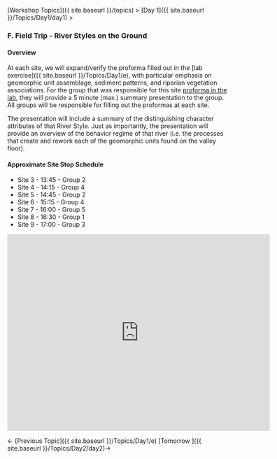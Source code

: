 [Workshop Topics]({{ site.baseurl }}/topics)‎ > ‎[Day 1]({{ site.baseurl }}/Topics/Day1/day1)‎ >

### F. Field Trip - River Styles on the Ground



#### Overview

At each site, we will expand/verify the proforma filled out in the [lab exercise]({{ site.baseurl }}/Topics/Day1/e), with particular emphasis on geomorphic unit assemblage, sediment patterns, and riparian vegetation associations. For the group that was responsible for this site [proforma in the lab](http://etal.usu.edu/Workshops/RiverStyles/2013/Excercises/Day1/ProFormas.pdf), they will provide a 5 minute (max.) summary presentation to the group. All groups will be responsible for filling out the proformas at each site.

The presentation will include a summary of the distinguishing character attributes of that River Style. Just as importantly, the presentation will provide an overview of the behavior regime of that river (i.e. the processes that create and rework each of the geomorphic units found on the valley floor). 

#### Approximate Site Stop Schedule

- Site 3 - 13:45 - Group 2
- Site 4 - 14:15 - Group 4
- Site 5 - 14:45 - Group 2
- Site 6 - 15:15 - Group 4
- Site 7 - 16:00 - Group 5
- Site 8 - 16:30 - Group 1
- Site 9 - 17:00 - Group 3



<iframe src="https://www.google.com/maps/embed?pb=!1m10!1m8!1m3!1d221366.92734069302!2d-111.678085!3d41.863425!3m2!1i1024!2i768!4f13.1!5e1!3m2!1sen!2sus!4v1501269610097" width="600" height="450" frameborder="0" style="border:0" allowfullscreen></iframe>



← [Previous Topic]({{ site.baseurl }}/Topics/Day1/e)      [Tomorrow ]({{ site.baseurl }}/Topics/Day2/day2)→
